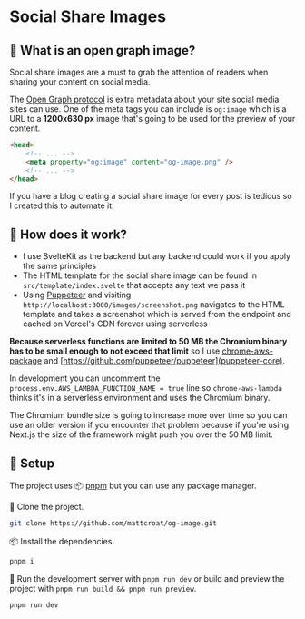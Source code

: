 # Social Share Images

## 🤔 What is an open graph image?

Social share images are a must to grab the attention of readers when sharing your content on social media.

The [Open Graph protocol](https://ogp.me/) is extra metadata about your site social media sites can use. One of the meta tags you can include is `og:image` which is a URL to a **1200x630 px** image that's going to be used for the preview of your content.

```html
<head>
	<!-- ... -->
	<meta property="og:image" content="og-image.png" />
	<!-- ... -->
</head>
```

If you have a blog creating a social share image for every post is tedious so I created this to automate it.

## 🤔 How does it work?

- I use SvelteKit as the backend but any backend could work if you apply the same principles
- The HTML template for the social share image can be found in `src/template/index.svelte` that accepts any text we pass it
- Using [Puppeteer](https://github.com/puppeteer/puppeteer) and visiting `http://localhost:3000/images/screenshot.png` navigates to the HTML template and takes a screenshot which is served from the endpoint and cached on Vercel's CDN forever using serverless

**Because serverless functions are limited to 50 MB the Chromium binary has to be small enough to not exceed that limit** so I use [chrome-aws-package](https://github.com/alixaxel/chrome-aws-lambda) and [https://github.com/puppeteer/puppeteer](puppeteer-core).

In development you can uncomment the `process.env.AWS_LAMBDA_FUNCTION_NAME = true` line so `chrome-aws-lambda` thinks it's in a serverless environment and uses the Chromium binary.

The Chromium bundle size is going to increase more over time so you can use an older version if you encounter that problem because if you're using Next.js the size of the framework might push you over the 50 MB limit.

## 🧭 Setup

The project uses 📦️ [pnpm](https://pnpm.io/) but you can use any package manager.

👬 Clone the project.

```sh
git clone https://github.com/mattcroat/og-image.git
```

📦️ Install the dependencies.

```sh
pnpm i
```

📜 Run the development server with `pnpm run dev` or build and preview the project with `pnpm run build && pnpm run preview`.

```sh
pnpm run dev
```

